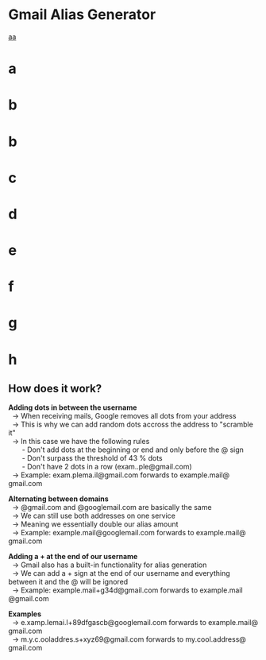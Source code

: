 # Gmail Alias Generator

<a href="#how-work">aa</a>

# a
# b
# b
# c
# d
# e
# f
# g
# h

## How does it work? <span id="how-work"></span>

**Adding dots in between the username**<br>
&nbsp;&nbsp;-> When receiving mails, Google removes all dots from your address<br>
&nbsp;&nbsp;-> This is why we can add random dots accross the address to "scramble it"<br>
&nbsp;&nbsp;-> In this case we have the following rules<br>
&nbsp;&nbsp;&nbsp;&nbsp;&nbsp;&nbsp;&nbsp;- Don't add dots at the beginning or end and only before the @ sign<br>
&nbsp;&nbsp;&nbsp;&nbsp;&nbsp;&nbsp;&nbsp;- Don't surpass the threshold of 43 % dots<br>
&nbsp;&nbsp;&nbsp;&nbsp;&nbsp;&nbsp;&nbsp;- Don't have 2 dots in a row (exam..ple@​gmail.com)<br>
&nbsp;&nbsp;-> Example: exam.plema.il@​gmail.com forwards to example.mail@​gmail.com
 
**Alternating between domains**
<br>&nbsp;&nbsp;-> @gmail.com and @googlemail.com are basically the same
<br>&nbsp;&nbsp;-> We can still use both addresses on one service
<br>&nbsp;&nbsp;-> Meaning we essentially double our alias amount
<br>&nbsp;&nbsp;-> Example: example.mail​@googlemail.com forwards to example.mail@​gmail.com

**Adding a + at the end of our username**
<br>&nbsp;&nbsp;-> Gmail also has a built-in functionality for alias generation
<br>&nbsp;&nbsp;-> We can add a + sign at the end of our username and everything between it and the @ will be ignored
<br>&nbsp;&nbsp;-> Example: example.mail+g34d​@gmail.com forwards to example.mail​@gmail.com
 
**Examples**
<br>&nbsp;&nbsp;-> e.xamp.lemai.l+89dfgascb@​googlemail.com forwards to example.mail@​gmail.com
<br>&nbsp;&nbsp;-> m.y.c.ooladdres.s+xyz69@​gmail.com forwards to my.cool.address@​gmail.com
